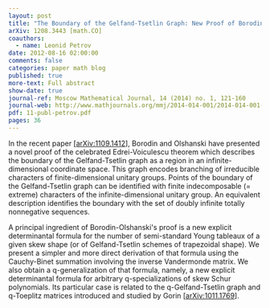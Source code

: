 ```yaml
---
layout: post
title: "The Boundary of the Gelfand-Tsetlin Graph: New Proof of Borodin-Olshanski's Formula, and its q-analogue"
arXiv: 1208.3443 [math.CO]
coauthors:
  - name: Leonid Petrov
date: 2012-08-16 02:00:00
comments: false
categories: paper math blog
published: true
more-text: Full abstract
show-date: true
journal-ref: Moscow Mathematical Journal, 14 (2014) no. 1, 121-160
journal-web: http://www.mathjournals.org/mmj/2014-014-001/2014-014-001-006.html
pdf: 11-publ-petrov.pdf
pages: 36
---
```


In the recent paper [<a href="https://arxiv.org/abs/1109.1412">arXiv:1109.1412</a>], Borodin and Olshanski have presented a
novel proof of the celebrated Edrei-Voiculescu theorem which describes the
boundary of the Gelfand-Tsetlin graph as a region in an infinite-dimensional
coordinate space.<!--more--> This graph encodes branching of irreducible characters of
finite-dimensional unitary groups. Points of the boundary of the
Gelfand-Tsetlin graph can be identified with finite indecomposable (= extreme)
characters of the infinite-dimensional unitary group. An equivalent description
identifies the boundary with the set of doubly infinite totally nonnegative
sequences.

A principal ingredient of Borodin-Olshanski's proof is a new explicit
determinantal formula for the number of semi-standard Young tableaux of a given
skew shape (or of Gelfand-Tsetlin schemes of trapezoidal shape). We present a
simpler and more direct derivation of that formula using the Cauchy-Binet
summation involving the inverse Vandermonde matrix. We also obtain a
q-generalization of that formula, namely, a new explicit determinantal formula
for arbitrary q-specializations of skew Schur polynomials. Its particular case
is related to the q-Gelfand-Tsetlin graph and q-Toeplitz matrices introduced
and studied by Gorin [<a href="https://arxiv.org/abs/1011.1769">arXiv:1011.1769</a>].

